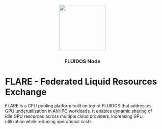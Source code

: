 <!-- markdownlint-disable first-line-h1 -->
<p align="center">
<a href="https://www.fluidos.eu/"> <img src="./docs/images/fluidoslogo.png" width="150"/> </a>
<h3 align="center">FLUIDOS Node</h3>
</p>

# FLARE - Federated Liquid Resources Exchange
FLARE is a GPU pooling platform built on top of FLUIDOS that addresses GPU underutilization in AI/HPC workloads. It enables dynamic sharing of idle GPU resources across multiple cloud providers, increasing GPU utilization while reducing operational costs.
